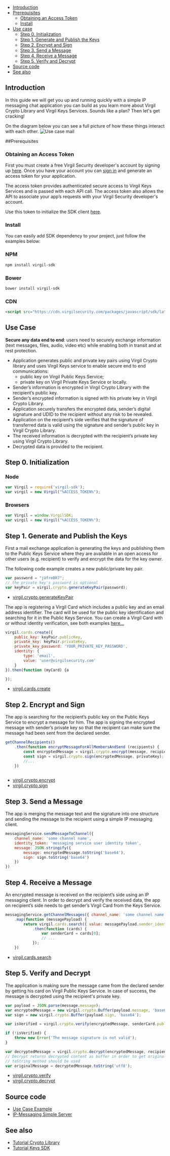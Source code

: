 
- [Introduction](#introduction)
- [Prerequisites](#prerequisites)
	- [Obtaining an Access Token](#obtaining-an-access-token)
	- [Install](#install)
- [Use case](#use-case)
    - [Step 0. Initialization](#step-0-initialization)
    - [Step 1. Generate and Publish the Keys](#step-1-generate-and-publish-the-keys)
    - [Step 2. Encrypt and Sign](#step-2-encrypt-and-sign)
    - [Step 3. Send a Message](#step-3-send-a-message)
    - [Step 4. Receive a Message](#step-4-receive-a-message)
	- [Step 5. Verify and Decrypt](#step-5-verify-and-decrypt)
- [Source code](#source-code)
- [See also](#see-also)

## Introduction

In this guide we will get you up and running quickly with a simple IP messaging chat application you can build as you learn more about Virgil Crypto Library and Virgil Keys Services. Sounds like a plan? Then let's get cracking!

On the diagram below you can see a full picture of how these things interact with each other.
![Use case mail](https://raw.githubusercontent.com/VirgilSecurity/virgil/master/images/IPMessaging.jpg)

##Prerequisites

### Obtaining an Access Token

First you must create a free Virgil Security developer's account by signing up [here](https://developer.virgilsecurity.com/account/signup). Once you have your account you can [sign in](https://developer.virgilsecurity.com/account/signin) and generate an access token for your application.

The access token provides authenticated secure access to Virgil Keys Services and is passed with each API call. The access token also allows the API to associate your app’s requests with your Virgil Security developer's account.

Use this token to initialize the SDK client [here](#step-0-initialization).

### Install

You can easily add SDK dependency to your project, just follow the examples below:

### NPM

```sh
npm install virgil-sdk
```

### Bower
```sh
bower install virgil-sdk
```

### CDN
```html
<script src="https://cdn.virgilsecurity.com/packages/javascript/sdk/latest/virgil-sdk.min.js"></script>
```

## Use Case
**Secure any data end to end**: users need to securely exchange information (text messages, files, audio, video etc) while enabling both in transit and at rest protection. 

- Application generates public and private key pairs using Virgil Crypto library and uses Virgil Keys service to enable secure end to end communications:
    - public key on Virgil Public Keys Service;
    - private key on Virgil Private Keys Service or locally.
- Sender’s information is encrypted in Virgil Crypto Library with the recipient’s public key.
- Sender’s encrypted information is signed with his private key in Virgil Crypto Library.
- Application securely transfers the encrypted data, sender’s digital signature and UDID to the recipient without any risk to be revealed.
- Application on the recipient’s side verifies that the signature of transferred data is valid using the signature and sender’s public key in Virgil Crypto Library.
- The received information is decrypted with the recipient’s private key using Virgil Crypto Library.
- Decrypted data is provided to the recipient.

## Step 0. Initialization

### Node

```javascript
var Virgil = require('virgil-sdk');
var virgil = new Virgil("%ACCESS_TOKEN%");
```

### Browsers

```javascript
var Virgil = window.VirgilSDK;
var virgil = new Virgil("%ACCESS_TOKEN%");
```

## Step 1. Generate and Publish the Keys
First a mail exchange application is generating the keys and publishing them to the Public Keys Service where they are available in an open access for other users (e.g. recipient) to verify and encrypt the data for the key owner.

The following code example creates a new public/private key pair.

```javascript
var password = "jUfreBR7";
// the private key's password is optional 
var keyPair = virgil.crypto.generateKeyPair(password); 
```
- [virgil.crypto.generateKeyPair](https://github.com/VirgilSecurity/virgil-crypto-javascript/#generate-keys)

The app is registering a Virgil Card which includes a public key and an email address identifier. The card will be used for the public key identification and searching for it in the Public Keys Service. You can create a Virgil Card with or without identity verification, see both examples [here...](https://github.com/VirgilSecurity/virgil-sdk-javascript/blob/master/keys.md#publish-a-virgil-card)

```javascript
virgil.cards.create({
	public_key: keyPair.publicKey,
	private_key: keyPair.privateKey,
	private_key_password: 'YOUR_PRIVATE_KEY_PASSWORD',
	identity: {
		type: 'email',
		value: 'user@virgilsecurity.com'
	}
}).then(function (myCard) {a

});
```

- [virgil.cards.create](https://github.com/VirgilSecurity/virgil-sdk-javascript/blob/master/keys.md#publish-a-virgil-card)

## Step 2. Encrypt and Sign

The app is searching for the recipient’s public key on the Public Keys Service to encrypt a message for him. The app is signing the encrypted message with sender’s private key so that the recipient can make sure the message had been sent from the declared sender.

```javascript
getChannelRecipients()
	.then(function encryptMessageForAllMembersAndSend (recipients) {
		const encryptedMessage = virgil.crypto.encrypt(message, recipients);
		const sign = virgil.crypto.sign(encryptedMessage, privateKey);
		//...
	})
		
```

- [virgil.crypto.encrypt](https://github.com/VirgilSecurity/virgil-crypto-javascript/#encryptdecrypt-data)
- [virgil.crypto.sign](https://github.com/VirgilSecurity/virgil-crypto-javascript#sign-and-verify-data-using-key)

## Step 3. Send a Message
The app is merging the message text and the signature into one structure and sending the message to the recipient using a simple IP messaging client.

```javascript
messagingService.sendMessageToChannel({
	channel_name: 'some channel name',
	identity_token: 'messaging service user identity token',
	message: JSON.stringify({
		message: encryptedMessage.toString('base64'),
		sign: sign.toString('base64')
	})
})
```

## Step 4. Receive a Message

An encrypted message is received on the recipient’s side using an IP messaging client. In order to decrypt and verify the received data, the app on recipient’s side needs to get sender’s Virgil Card from the Keys Service.

```javascript
messagingService.getChannelMessages({ channel_name: 'some channel name' })
	.map(function (messagePayload) {
		return virgil.cards.search({ value: messagePayload.sender_identifier, type: 'email' })
			.then(function (cards) {
				var senderCard = cards[0];
				// ...
			});
	})
```

- [virgil.cards.search](https://github.com/VirgilSecurity/virgil-sdk-javascript/blob/master/keys.md#search-for-cards)

## Step 5. Verify and Decrypt

The application is making sure the message came from the declared sender by getting his card on Virgil Public Keys Service. In case of success, the message is decrypted using the recipient's private key.

```javascript
var payload = JSON.parse(message.message);
var encryptedMessage = new virgil.crypto.Buffer(payload.message, 'base64');
var sign = new virgil.crypto.Buffer(payload.sign, 'base64');

var isVerified = virgil.crypto.verify(encryptedMessage, senderCard.public_key.public_key, sign);

if (!isVerified) {
	throw new Error('The message signature is not valid');
}

var decryptedMessage = virgil.crypto.decrypt(encryptedMessage, recipientCard.id, privateKey);
// Decrypt returns decrypted content as buffer in order to get original text content
// toString method should be used
var originalMessage = decryptedMessage.toString('utf8');
```

- [virgil.crypto.verify](https://github.com/VirgilSecurity/virgil-crypto-javascript#sign-and-verify-data-using-key)
- [virgil.crypto.decrypt](https://github.com/VirgilSecurity/virgil-crypto-javascript#using-key-with-password-for-multiple-recipients)

## Source code

* [Use Case Example](https://github.com/VirgilSecurity/virgil-sdk-javascript/tree/master/examples/ip-messaging/client)
* [IP-Messaging Simple Server](https://github.com/VirgilSecurity/virgil-sdk-javascript/tree/master/examples/ip-messaging/server)

## See also

* [Tutorial Crypto Library](https://github.com/VirgilSecurity/virgil-crypto-javascript)
* [Tutorial Keys SDK](keys.md)
